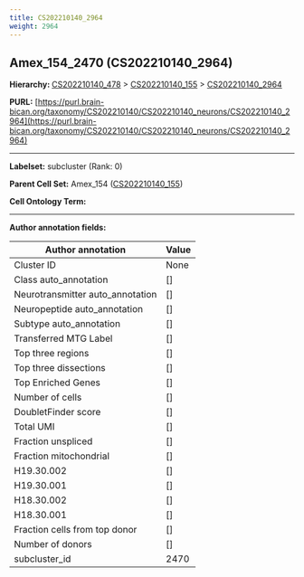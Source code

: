 ```yaml
---
title: CS202210140_2964
weight: 2964
---
```

## Amex_154_2470 (CS202210140_2964)
<b>Hierarchy: </b>
[CS202210140_478](../CS202210140_478) >
[CS202210140_155](../CS202210140_155) >
[CS202210140_2964](../CS202210140_2964)

**PURL:** [https://purl.brain-bican.org/taxonomy/CS202210140/CS202210140_neurons/CS202210140_2964](https://purl.brain-bican.org/taxonomy/CS202210140/CS202210140_neurons/CS202210140_2964)

---


**Labelset:** subcluster (Rank: 0)

**Parent Cell Set:** Amex_154 ([CS202210140_155](../CS202210140_155))



**Cell Ontology Term:** 

[MARKER GENES.]: #


---

[TRANSFERRED ANNOTATIONS.]: #


[AUTHOR ANNOTATION FIELDS.]: #


**Author annotation fields:**

| Author annotation | Value |
|-------------------|-------|
|Cluster ID|None|
|Class auto_annotation|[]|
|Neurotransmitter auto_annotation|[]|
|Neuropeptide auto_annotation|[]|
|Subtype auto_annotation|[]|
|Transferred MTG Label|[]|
|Top three regions|[]|
|Top three dissections|[]|
|Top Enriched Genes|[]|
|Number of cells|[]|
|DoubletFinder score|[]|
|Total UMI|[]|
|Fraction unspliced|[]|
|Fraction mitochondrial|[]|
|H19.30.002|[]|
|H19.30.001|[]|
|H18.30.002|[]|
|H18.30.001|[]|
|Fraction cells from top donor|[]|
|Number of donors|[]|
|subcluster_id|2470|
